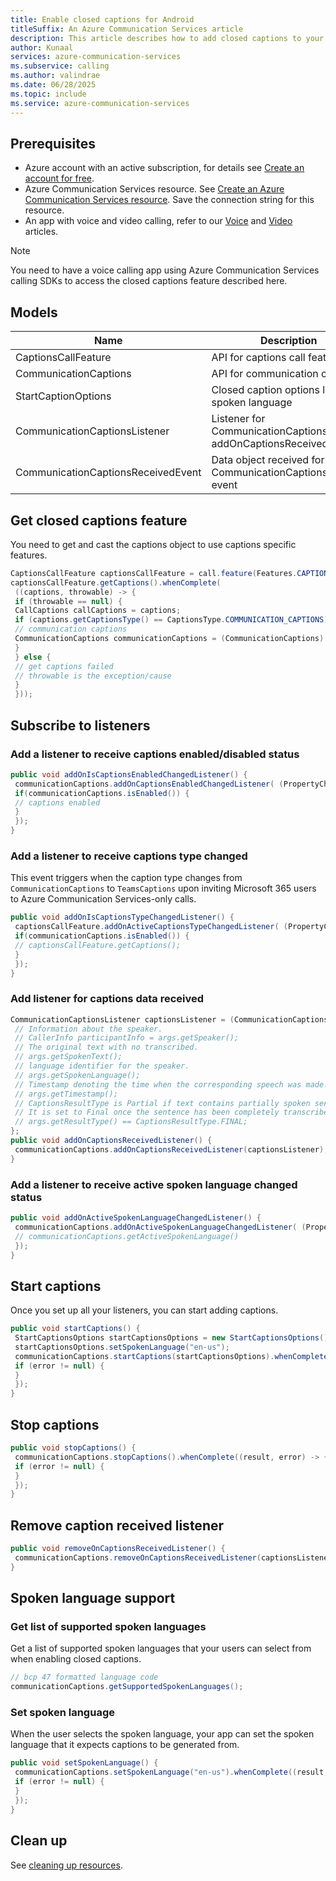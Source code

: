 ```yaml
---
title: Enable closed captions for Android
titleSuffix: An Azure Communication Services article
description: This article describes how to add closed captions to your existing Android calling app using Azure Communication Services.
author: Kunaal
services: azure-communication-services
ms.subservice: calling
ms.author: valindrae
ms.date: 06/28/2025
ms.topic: include
ms.service: azure-communication-services
---
```


## Prerequisites

- Azure account with an active subscription, for details see [Create an account for free](https://azure.microsoft.com/free/).
- Azure Communication Services resource. See [Create an Azure Communication Services resource](../../../../quickstarts/create-communication-resource.md?tabs=windows&pivots=platform-azp). Save the connection string for this resource. 
- An app with voice and video calling, refer to our [Voice](../../../../quickstarts/voice-video-calling/getting-started-with-calling.md) and [Video](../../../../quickstarts/voice-video-calling/get-started-with-video-calling.md) articles.

> [!NOTE]
> You need to have a voice calling app using Azure Communication Services calling SDKs to access the closed captions feature described here.

## Models

| Name | Description |
| --- | --- |
| CaptionsCallFeature | API for captions call feature |
| CommunicationCaptions | API for communication captions |
| StartCaptionOptions | Closed caption options like spoken language |
| CommunicationCaptionsListener | Listener for CommunicationCaptions addOnCaptionsReceivedListener |
| CommunicationCaptionsReceivedEvent | Data object received for each CommunicationCaptionsListener event |

## Get closed captions feature

You need to get and cast the captions object to use captions specific features.

``` java
CaptionsCallFeature captionsCallFeature = call.feature(Features.CAPTIONS);
captionsCallFeature.getCaptions().whenComplete(
 ((captions, throwable) -> {
 if (throwable == null) {
 CallCaptions callCaptions = captions;
 if (captions.getCaptionsType() == CaptionsType.COMMUNICATION_CAPTIONS) {
 // communication captions
 CommunicationCaptions communicationCaptions = (CommunicationCaptions) captions;
 }
 } else {
 // get captions failed
 // throwable is the exception/cause
 }
 }));
```

## Subscribe to listeners

### Add a listener to receive captions enabled/disabled status

``` java
public void addOnIsCaptionsEnabledChangedListener() {
 communicationCaptions.addOnCaptionsEnabledChangedListener( (PropertyChangedEvent args) -> {
 if(communicationCaptions.isEnabled()) {
 // captions enabled
 }
 });
}
```

### Add a listener to receive captions type changed

This event triggers when the caption type changes from `CommunicationCaptions` to `TeamsCaptions` upon inviting Microsoft 365 users to Azure Communication Services-only calls.

``` java
public void addOnIsCaptionsTypeChangedListener() {
 captionsCallFeature.addOnActiveCaptionsTypeChangedListener( (PropertyChangedEvent args) -> {
 if(communicationCaptions.isEnabled()) {
 // captionsCallFeature.getCaptions();
 }
 });
}
```

### Add listener for captions data received

``` java 
CommunicationCaptionsListener captionsListener = (CommunicationCaptionsReceivedEvent args) -> {
 // Information about the speaker.
 // CallerInfo participantInfo = args.getSpeaker();
 // The original text with no transcribed.
 // args.getSpokenText();
 // language identifier for the speaker.
 // args.getSpokenLanguage();
 // Timestamp denoting the time when the corresponding speech was made.
 // args.getTimestamp();
 // CaptionsResultType is Partial if text contains partially spoken sentence.
 // It is set to Final once the sentence has been completely transcribed.
 // args.getResultType() == CaptionsResultType.FINAL;
}; 
public void addOnCaptionsReceivedListener() {
 communicationCaptions.addOnCaptionsReceivedListener(captionsListener); 
}
```

### Add a listener to receive active spoken language changed status

``` java
public void addOnActiveSpokenLanguageChangedListener() {
 communicationCaptions.addOnActiveSpokenLanguageChangedListener( (PropertyChangedEvent args) -> {
 // communicationCaptions.getActiveSpokenLanguage()
 });
}
```

## Start captions

Once you set up all your listeners, you can start adding captions.

``` java
public void startCaptions() {
 StartCaptionsOptions startCaptionsOptions = new StartCaptionsOptions();
 startCaptionsOptions.setSpokenLanguage("en-us");
 communicationCaptions.startCaptions(startCaptionsOptions).whenComplete((result, error) -> {
 if (error != null) {
 }
 });
}
```

## Stop captions

``` java
public void stopCaptions() {
 communicationCaptions.stopCaptions().whenComplete((result, error) -> {
 if (error != null) {
 }
 });
}
```

## Remove caption received listener

``` java
public void removeOnCaptionsReceivedListener() {
 communicationCaptions.removeOnCaptionsReceivedListener(captionsListener);
}
```

## Spoken language support 

### Get list of supported spoken languages

Get a list of supported spoken languages that your users can select from when enabling closed captions. 

``` java
// bcp 47 formatted language code
communicationCaptions.getSupportedSpokenLanguages();
```

### Set spoken language

When the user selects the spoken language, your app can set the spoken language that it expects captions to be generated from. 

``` java 
public void setSpokenLanguage() {
 communicationCaptions.setSpokenLanguage("en-us").whenComplete((result, error) -> {
 if (error != null) {
 }
 });
}
```

## Clean up

See [cleaning up resources](../../../create-communication-resource.md?pivots=platform-azp&tabs=windows#clean-up-resources).
